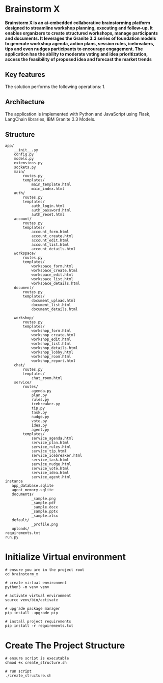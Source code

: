 # Brainstorm X

**Brainstorm X is an ai-embedded collaborative brainstorming platform designed to streamline workshop planning, executing and follow-up. It enables organizers to create structured workshops, manage participants and documents. It leverages the Granite 3.3 series of foundation models to generate workshop agenda, action plans, session rules, icebreakers, tips and even nudges participants to encourage engagement. The application has the ability to moderate voting and idea prioritization, access the feasibility of proposed idea and forecast the market trends**

## Key features
The solution performs the following operations:
1. 

## Architecture
The application is implemented with Python and JavaScript using Flask, LangChain libraries, IBM Granite 3.3 Models.

## Structure

```
app/
    __init__.py
    config.py
    models.py
    extensions.py
    sockets.py
    main/
        routes.py
        templates/
            main_template.html
            main_index.html
    auth/
        routes.py
        templates/
            auth_login.html
            auth_password.html
            auth_reset.html
    account/
        routes.py
        templates/
            account_form.html
            account_create.html
            account_edit.html
            account_list.html
            account_details.html
    workspace/
        routes.py
        templates/
            workspace_form.html
            workspace_create.html
            workspace_edit.html
            workspace_list.html
            workspace_details.html
    document/
        routes.py
        templates/
            document_upload.html
            document_list.html
            document_details.html
            
    workshop/
        routes.py
        templates/
            workshop_form.html
            workshop_create.html
            workshop_edit.html
            workshop_list.html
            workshop_details.html
            workshop_lobby.html
            workshop_room.html
            workshop_report.html
    chat/
        routes.py
        templates/
            chat_room.html
    service/
        routes/
            agenda.py
            plan.py
            rules.py
            icebreaker.py
            tip.py
            task.py
            nudge.py
            vote.py
            idea.py
            agent.py
        templates/
            service_agenda.html
            service_plan.html
            service_rules.html
            service_tip.html
            service_icebreaker.html
            service_task.html
            service_nudge.html
            service_vote.html
            service_idea.html
            service_agent.html
instance
   app_database.sqlite
   agent_memory.sqlite
   documents/
            _sample.png 
            _sample.pdf
            _sample.docx
            _sample.pptx
            _sample.xlsx
   default/
            _profile.png
   uploads/
requirements.txt
run.py
```

# Initialize Virtual environment
```
# ensure you are in the project root
cd brainstorm_x

# create virtual environment
python3 -m venv venv

# activate virtual environment
source venv/bin/activate

# upgrade package manager
pip install -upgrade pip

# install project requirements
pip install -r requirements.txt

```

# Create The Project Structure
```
# ensure script is executable
chmod +x create_structure.sh

# run script
./create_structure.sh
```